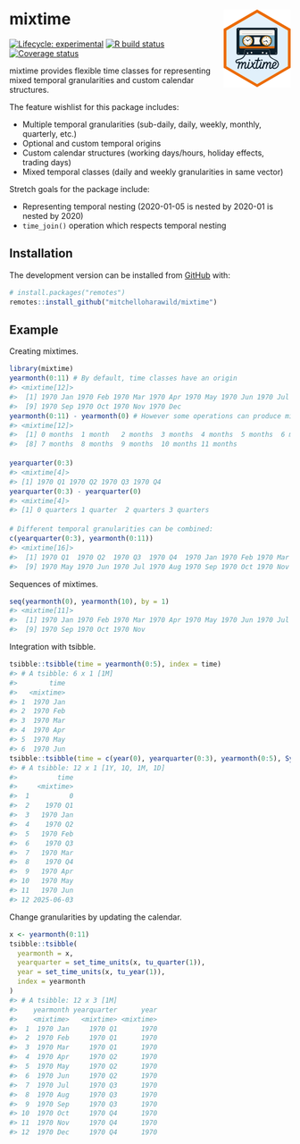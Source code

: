 

<!-- README.md is generated from README.qmd. Please edit that file -->

# mixtime <img src="man/figures/logo.svg" align="right" height="139" alt="" />

<!-- badges: start -->

[![Lifecycle:
experimental](https://img.shields.io/badge/lifecycle-experimental-orange.svg)](https://www.tidyverse.org/lifecycle/#experimental)
[![R build
status](https://github.com/mitchelloharawild/mixtime/workflows/R-CMD-check/badge.svg)](https://github.com/mitchelloharawild/mixtime/actions)
[![Coverage
status](https://codecov.io/gh/mitchelloharawild/mixtime/branch/master/graph/badge.svg)](https://codecov.io/github/mitchelloharawild/mixtime?branch=master)
<!-- badges: end -->

mixtime provides flexible time classes for representing mixed temporal
granularities and custom calendar structures.

The feature wishlist for this package includes:

- Multiple temporal granularities (sub-daily, daily, weekly, monthly,
  quarterly, etc.)
- Optional and custom temporal origins
- Custom calendar structures (working days/hours, holiday effects,
  trading days)
- Mixed temporal classes (daily and weekly granularities in same vector)

Stretch goals for the package include:

- Representing temporal nesting (2020-01-05 is nested by 2020-01 is
  nested by 2020)
- `time_join()` operation which respects temporal nesting

## Installation

<!-- You can install the released version of mixtime from [CRAN](https://CRAN.R-project.org) with: -->

<!-- ``` r -->

<!-- install.packages("mixtime") -->

<!-- ``` -->

The development version can be installed from
[GitHub](https://github.com/) with:

``` r
# install.packages("remotes")
remotes::install_github("mitchelloharawild/mixtime")
```

## Example

Creating mixtimes.

``` r
library(mixtime)
yearmonth(0:11) # By default, time classes have an origin
#> <mixtime[12]>
#>  [1] 1970 Jan 1970 Feb 1970 Mar 1970 Apr 1970 May 1970 Jun 1970 Jul 1970 Aug
#>  [9] 1970 Sep 1970 Oct 1970 Nov 1970 Dec
yearmonth(0:11) - yearmonth(0) # However some operations can produce mixtimes without origins
#> <mixtime[12]>
#>  [1] 0 months  1 month   2 months  3 months  4 months  5 months  6 months 
#>  [8] 7 months  8 months  9 months  10 months 11 months

yearquarter(0:3)
#> <mixtime[4]>
#> [1] 1970 Q1 1970 Q2 1970 Q3 1970 Q4
yearquarter(0:3) - yearquarter(0)
#> <mixtime[4]>
#> [1] 0 quarters 1 quarter  2 quarters 3 quarters

# Different temporal granularities can be combined:
c(yearquarter(0:3), yearmonth(0:11))
#> <mixtime[16]>
#>  [1] 1970 Q1  1970 Q2  1970 Q3  1970 Q4  1970 Jan 1970 Feb 1970 Mar 1970 Apr
#>  [9] 1970 May 1970 Jun 1970 Jul 1970 Aug 1970 Sep 1970 Oct 1970 Nov 1970 Dec
```

Sequences of mixtimes.

``` r
seq(yearmonth(0), yearmonth(10), by = 1)
#> <mixtime[11]>
#>  [1] 1970 Jan 1970 Feb 1970 Mar 1970 Apr 1970 May 1970 Jun 1970 Jul 1970 Aug
#>  [9] 1970 Sep 1970 Oct 1970 Nov
```

Integration with tsibble.

``` r
tsibble::tsibble(time = yearmonth(0:5), index = time)
#> # A tsibble: 6 x 1 [1M]
#>        time
#>   <mixtime>
#> 1  1970 Jan
#> 2  1970 Feb
#> 3  1970 Mar
#> 4  1970 Apr
#> 5  1970 May
#> 6  1970 Jun
tsibble::tsibble(time = c(year(0), yearquarter(0:3), yearmonth(0:5), Sys.Date()), index = time)
#> # A tsibble: 12 x 1 [1Y, 1Q, 1M, 1D]
#>          time
#>     <mixtime>
#>  1          0
#>  2    1970 Q1
#>  3   1970 Jan
#>  4    1970 Q2
#>  5   1970 Feb
#>  6    1970 Q3
#>  7   1970 Mar
#>  8    1970 Q4
#>  9   1970 Apr
#> 10   1970 May
#> 11   1970 Jun
#> 12 2025-06-03
```

Change granularities by updating the calendar.

``` r
x <- yearmonth(0:11)
tsibble::tsibble(
  yearmonth = x,
  yearquarter = set_time_units(x, tu_quarter(1)),
  year = set_time_units(x, tu_year(1)),
  index = yearmonth
)
#> # A tsibble: 12 x 3 [1M]
#>    yearmonth yearquarter      year
#>    <mixtime>   <mixtime> <mixtime>
#>  1  1970 Jan     1970 Q1      1970
#>  2  1970 Feb     1970 Q1      1970
#>  3  1970 Mar     1970 Q1      1970
#>  4  1970 Apr     1970 Q2      1970
#>  5  1970 May     1970 Q2      1970
#>  6  1970 Jun     1970 Q2      1970
#>  7  1970 Jul     1970 Q3      1970
#>  8  1970 Aug     1970 Q3      1970
#>  9  1970 Sep     1970 Q3      1970
#> 10  1970 Oct     1970 Q4      1970
#> 11  1970 Nov     1970 Q4      1970
#> 12  1970 Dec     1970 Q4      1970
```
